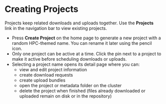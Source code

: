 # Creating Projects

Projects keep related downloads and uploads together. Use the **Projects** link in the navigation bar to view existing projects.

- Press **Create Project** on the home page to generate a new project with a random HPC-themed name. You can rename it later using the pencil icon.
- Only one project can be active at a time. Click the pin next to a project to make it active before scheduling downloads or uploads.
- Selecting a project name opens its detail page where you can:
  - view and edit project information
  - create download requests
  - create upload bundles
  - open the project or metadata folder on the cluster
  - delete the project when finished (files already downloaded or uploaded remain on disk or in the repository)

